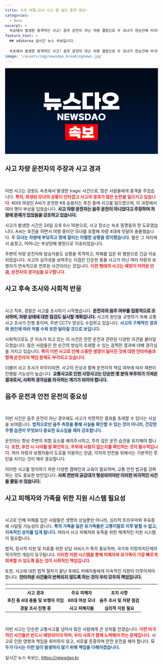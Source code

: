 ```yaml
---
title: 속초 여행…모녀 사고 딸 숨진 충격 영상!
categories:
  - News
excerpt: >
  속초에서 발생한 충격적인 사고! 음주 운전이 아닌 차량 결함으로 두 모녀가 한순간에 비극의 주인공이 되었다. 40대는 숨지고, 60대는 중상을 입었다. 사고의 진실은 무엇일까? 클릭해서 자세한 이야기를 확인하세요!
feature_text: >
  ## adskorea 실시간 뉴스 속보입니다.

  속초에서 발생한 충격적인 사고! 음주 운전이 아닌 차량 결함으로 두 모녀가 한순간에 비극의 주인공이 되었다. 40대는 숨지고, 60대는 중상을 입었다. 사고의 진실은 무엇일까? 클릭해서 자세한 이야기를 확인하세요!
image: '/assets/img/newsdao_breakingnews.jpg'
---
```


<p><img src="/assets/img/newsdao_breakingnews.jpg" alt="adskorea 속보" /></p>

<h2 data-ke-size="size26">사고 차량 운전자의 주장과 사고 경과</h2>

<p data-ke-size="size16">&nbsp;</p>

<p>이번 사고는 강원도 속초에서 발생한 tragic 사건으로, 많은 사람들에게 충격을 주었습니다. <b><span style="color: #ee2323;">특히, 희생된 모녀의 상황이 안타깝고 사고의 경과가 많은 논란을 일으키고 있습니다.</span></b> 60대 여성인 A씨가 운전한 K8 승용차는 후진 중에 사고를 일으켰으며, 이 과정에서 여러 명이 부상을 입었습니다. <b><span style="background-color: #21538527;">사고 차량 운전자는 음주 운전이 아니었다고 주장하며 차량에 문제가 있었음을 강조하고 있습니다.</span></b> </p>

<p>사고가 발생한 시간은 24일 오후 6시 10분으로, 사고 장소는 속초 동명동의 한 도로였습니다. A씨는 후진을 하면서 여행 중이던 모녀를 포함해 차량 4대에 잇달아 충돌했습니다. <b><span style="color: #1a5490;">두 모녀는 차량에 부딪히고 땅에 깔리는 아찔한 상황을 맞이했습니다.</span></b> 딸은 그 자리에서 숨졌고, 어머니는 부상당해 병원으로 이송되었습니다. </p>

<p>주변의 차량 운전자와 탑승자들도 상황을 목격하고, 피해를 입은 뒤 병원으로 긴급 이송되었습니다. 사고의 심각성을 보여주는 지점은 단순한 충돌 사고가 아닌 여러 차량과 보행자가 연속적으로 연루된 사건이라는 것입니다. <b><span style="color: #ee2323;">이런 형태의 사고는 예방이 어려운 만큼, 운전자의 경각심을 요구합니다.</span></b> </p>

<h2 data-ke-size="size26">사고 후속 조사와 사회적 반응</h2>

<p data-ke-size="size16">&nbsp;</p>

<p>사고 직후, 경찰은 사고를 조사하기 시작했습니다. <b><span style="background-color: #21538527;">운전자의 음주 여부를 집중적으로 조사하며, 차량 상태에 대한 점검도 실시할 계획입니다.</span></b> 사고의 원인을 규명하기 위해 교통사고 조사가 진행 중이며, 주변 CCTV 영상도 수집하고 있습니다. <b><span style="color: #1a5490;">사고의 구체적인 경과와 원인에 따라 처벌 수위 또한 달라질 것으로 보입니다.</span></b></p>

<p>사회적으로도 큰 이슈가 되고 있는 이 사건은 안전 운전과 관련된 다양한 의견을 불러일으켰습니다. 많은 사람들은 한 순간의 방심이 초래할 수 있는 끔찍한 결과에 대해 경각심을 가지고 있습니다. <b><span style="color: #ee2323;">특히 이번 사고로 인해 소중한 생명이 잃어진 것에 대한 안타까움과 함께 운전자의 책임 문제도 부각되고 있습니다.</span></b> </p>

<p>더불어 사고 조사가 마무리되면, 사고의 진상과 함께 운전자의 책임 여부에 따라 재판이 진행될 가능성이 높습니다. <b><span style="background-color: #21538527;">교통사고로 인한 사망사고는 단순한 몇 분의 부주의가 가져온 결과로서, 사회적 경각심을 자극하는 계기가 되어야 합니다.</span></b></p>

<h2 data-ke-size="size26">음주 운전과 안전 운전의 중요성</h2>

<p data-ke-size="size16">&nbsp;</p>

<p>이번 사건은 음주 운전이 아닌 경우에도 사고가 치명적인 결과를 초래할 수 있다는 사실을 보여줍니다. <b><span style="color: #1a5490;">법적으로만 음주 측정을 통해 사실을 확인할 수 있는 것이 아니라, 건강한 주행 습관이 무엇보다 중요한 요소임을 재차 강조합니다.</span></b> </p>

<p>운전자는 항상 주변의 위험 요소를 예의주시하고, 주의 깊은 운전 습관을 유지해야 합니다. <b><span style="color: #ee2323;">또한, 후진 시 시야를 잘 확인하고, 주위에 사람이 없는지를 확인하는 것이 필수적입니다.</span></b> 여러 차량과 보행자들이 도로를 이용하는 만큼, 각자의 안전을 위해서는 기본적인 루틴을 지키는 것이 매우 중요합니다. </p>

<p>이러한 사고를 방지하기 위한 다양한 캠페인과 교육이 필요하며, 교통 안전 법규를 강화하는 것도 중요한 방안입니다. <b><span style="background-color: #21538527;">사회 전반의 공감대가 형성되어야만 이러한 비극적인 사건을 줄일 수 있습니다.</span></b></p>

<h2 data-ke-size="size26">사고 피해자와 가족을 위한 지원 시스템 필요성</h2>

<p data-ke-size="size16">&nbsp;</p>

<p>사고로 인해 피해를 입은 사람들은 생명의 상실뿐만 아니라, 심리적 트라우마와 후유증에 시달릴 가능성이 큽니다. <b><span style="color: #1a5490;">특히 가족을 잃은 유가족들은 고통이말로 이루 말할 수 없고, 지속적인 상처를 입게 됩니다.</span></b> 따라서 사고 피해자와 유족을 위한 체계적인 지원 시스템이 필요합니다.</p>

<p>법적, 정서적 지원 및 치료를 위한 상담 서비스가 특히 중요하며, 국가와 지방자치단체의 적극적인 개입이 요구됩니다. <b><span style="color: #ee2323;">이러한 지원 시스템을 통해 피해자와 유가족이 가장 빠르게 회복할 수 있도록 돕는 것이 사회적인 책임입니다.</span></b></p>

<p>또한, 사고에 대한 법적 절차가 끝난 후에도 피해자들에게 지속적인 지원이 이루어져야 합니다. <b><span style="background-color: #21538527;">안타까운 사건들이 반복되지 않도록 하는 것이 우리 모두의 책임입니다.</span></b></p>

<hr>

<table>
  <tr>
    <td style="text-align: center; height: 17px;"><b>사고 경과</b></td>
    <td style="text-align: center; height: 17px;"><b>주요 피해자</b></td>
    <td style="text-align: center; height: 17px;"><b>조치 사항</b></td>
  </tr>
  <tr>
    <td style="text-align: center; height: 17px;"><b>후진 중 4대 충돌 및 보행자 치임</b></td>
    <td style="text-align: center; height: 17px;"><b>60대 여성 모녀</b></td>
    <td style="text-align: center; height: 17px;"><b>음주 조사 및 차량 점검</b></td>
  </tr>
  <tr>
    <td style="text-align: center; height: 17px;"><b>경찰 조사 진행 중</b></td>
    <td style="text-align: center; height: 17px;"><b>사고 피해자들</b></td>
    <td style="text-align: center; height: 17px;"><b>심리적 지원 필요</b></td>
  </tr>
</table>

<p data-ke-size="size16">&nbsp;</p>

<p>이번 사고는 단순한 교통사고를 넘어서 많은 사람에게 큰 상처를 안겼습니다. <b><span style="color: #ee2323;">이런 비극적인 사건들은 반드시 예방되어야 하며, 우리 사회가 함께 노력해야 하는 문제입니다.</span></b> 사고로 인한 영향과 책임을 회피하지 않고, 서로를 존중하며 안전 운전을 해야 합니다. <b><span style="color: #1a5490;">모두가 다시는 이런 일이 발생하지 않기 위해 책임을 다해야겠습니다.</span></b></p>
실시간 뉴스 속보는, <a href="https://newsdao.kr" rel="dofollow">https://newsdao.kr</a>


